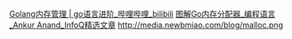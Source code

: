 [Golang内存管理 | go语言进阶_哔哩哔哩_bilibili](https://www.bilibili.com/video/BV1Se4y1d7yK/?spm_id_from=333.337.search-card.all.click&vd_source=9fc264da94f6c0007e2537a3bfdfb2b9)
[图解Go内存分配器_编程语言_Ankur Anand_InfoQ精选文章](https://www.infoq.cn/article/IEhRLwmmIM7-11RYaLHR)
http://media.newbmiao.com/blog/malloc.png


